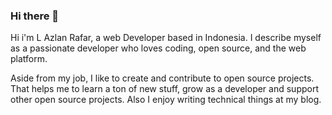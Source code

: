 ### Hi there 👋
<!-- <img src="https://media.giphy.com/media/hvRJCLFzcasrR4ia7z/giphy.gif" width="25px"> -->
Hi i'm L Azlan Rafar, a web Developer based in Indonesia. I describe myself as a passionate developer who loves coding, open source, and the web platform.

Aside from my job, I like to create and contribute to open source projects. That helps me to learn a ton of new stuff, grow as a developer and support other open source projects. Also I enjoy writing technical things at my blog.
